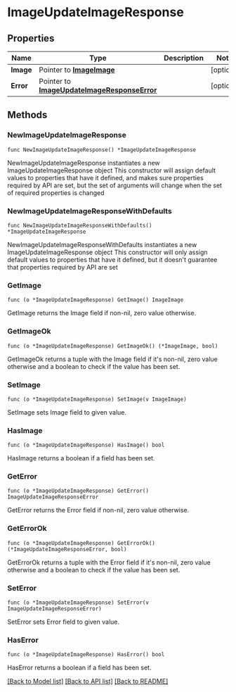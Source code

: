 # ImageUpdateImageResponse

## Properties

Name | Type | Description | Notes
------------ | ------------- | ------------- | -------------
**Image** | Pointer to [**ImageImage**](ImageImage.md) |  | [optional] 
**Error** | Pointer to [**ImageUpdateImageResponseError**](ImageUpdateImageResponseError.md) |  | [optional] 

## Methods

### NewImageUpdateImageResponse

`func NewImageUpdateImageResponse() *ImageUpdateImageResponse`

NewImageUpdateImageResponse instantiates a new ImageUpdateImageResponse object
This constructor will assign default values to properties that have it defined,
and makes sure properties required by API are set, but the set of arguments
will change when the set of required properties is changed

### NewImageUpdateImageResponseWithDefaults

`func NewImageUpdateImageResponseWithDefaults() *ImageUpdateImageResponse`

NewImageUpdateImageResponseWithDefaults instantiates a new ImageUpdateImageResponse object
This constructor will only assign default values to properties that have it defined,
but it doesn't guarantee that properties required by API are set

### GetImage

`func (o *ImageUpdateImageResponse) GetImage() ImageImage`

GetImage returns the Image field if non-nil, zero value otherwise.

### GetImageOk

`func (o *ImageUpdateImageResponse) GetImageOk() (*ImageImage, bool)`

GetImageOk returns a tuple with the Image field if it's non-nil, zero value otherwise
and a boolean to check if the value has been set.

### SetImage

`func (o *ImageUpdateImageResponse) SetImage(v ImageImage)`

SetImage sets Image field to given value.

### HasImage

`func (o *ImageUpdateImageResponse) HasImage() bool`

HasImage returns a boolean if a field has been set.

### GetError

`func (o *ImageUpdateImageResponse) GetError() ImageUpdateImageResponseError`

GetError returns the Error field if non-nil, zero value otherwise.

### GetErrorOk

`func (o *ImageUpdateImageResponse) GetErrorOk() (*ImageUpdateImageResponseError, bool)`

GetErrorOk returns a tuple with the Error field if it's non-nil, zero value otherwise
and a boolean to check if the value has been set.

### SetError

`func (o *ImageUpdateImageResponse) SetError(v ImageUpdateImageResponseError)`

SetError sets Error field to given value.

### HasError

`func (o *ImageUpdateImageResponse) HasError() bool`

HasError returns a boolean if a field has been set.


[[Back to Model list]](../README.md#documentation-for-models) [[Back to API list]](../README.md#documentation-for-api-endpoints) [[Back to README]](../README.md)


